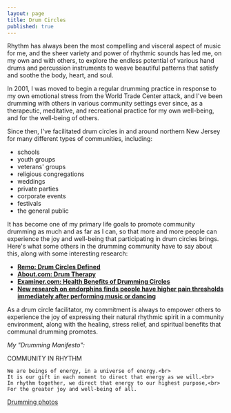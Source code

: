 ```yaml
---
layout: page
title: Drum Circles
published: true
---
```


Rhythm has always been the most compelling and visceral aspect of music for me, and the sheer variety and power of rhythmic sounds has led me, on my own and with others, to explore the endless potential of various hand drums and percussion instruments to weave beautiful patterns that satisfy and soothe the body, heart, and soul. 

In 2001, I was moved to begin a regular drumming practice in response to my own emotional stress from the World Trade Center attack, and I've been drumming with others in various community settings ever since, as a therapeutic, meditative, and recreational practice for my own well-being, and for the well-being of others. 

<p class="before-list">Since then, I've facilitated drum circles in and around northern New Jersey for many different types of communities, including:</p>

- schools
- youth groups
- veterans' groups
- religious congregations
- weddings
- private parties
- corporate events
- festivals
- the general public 

<p class="before-list">It has become one of my primary life goals to promote community drumming as much and as far as I can, so that more and more people can experience the joy and well-being that participating in drum circles brings. Here's what some others in the drumming community have to say about this, along with some interesting research:</p>

- [**Remo: Drum Circles Defined**](http://www.remo.com/portal/pages/drum_circles/defined/Drum+Circles+Defined+Q+A.html)
- [**About.com: Drum Therapy**](http://healing.about.com/od/drums/a/drumtherapy.htm)
- [**Examiner.com: Health Benefits of Drumming Circles**](http://www.examiner.com/article/research-identifies-health-benefits-from-participation-drumming-circles) 
- [**New research on endorphins finds people have higher pain thresholds immediately after performing music or dancing**](http://www.psmag.com/blogs/news-blog/drummers-high-evidence-that-playing-music-releases-endorphins-49578/)

As a drum circle facilitator, my commitment is always to empower others to experience the joy of expressing their natural rhythmic spirit in a community environment, along with the healing, stress relief, and spiritual benefits that communal drumming promotes. 

<p class="before-blockquote"><em>My "Drumming Manifesto":</em></p>

<div class="well manifesto">
  COMMUNITY IN RHYTHM    
  <p>   
  
    We are beings of energy, in a universe of energy.<br>
    It is our gift in each moment to direct that energy as we will.<br>
    In rhythm together, we direct that energy to our highest purpose,<br>
    For the greater joy and well-being of all.
  </p>
</div>


[Drumming photos](https://www.facebook.com/danamcc/photos)